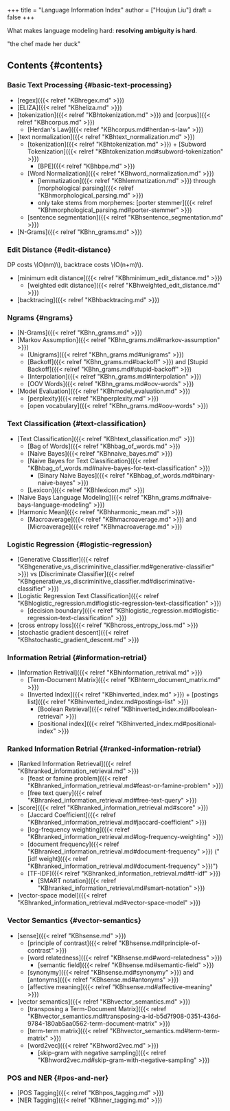 +++
title = "Language Information Index"
author = ["Houjun Liu"]
draft = false
+++

What makes language modeling hard: **resolving ambiguity is hard**.

"the chef made her duck"


## Contents {#contents}


### Basic Text Processing {#basic-text-processing}

-   [regex]({{< relref "KBhregex.md" >}})
-   [ELIZA]({{< relref "KBheliza.md" >}})
-   [tokenization]({{< relref "KBhtokenization.md" >}}) and [corpus]({{< relref "KBhcorpus.md" >}})
    -   [Herdan's Law]({{< relref "KBhcorpus.md#herdan-s-law" >}})
-   [text normalization]({{< relref "KBhtext_normalization.md" >}})
    -   [tokenization]({{< relref "KBhtokenization.md" >}}) + [Subword Tokenization]({{< relref "KBhtokenization.md#subword-tokenization" >}})
        -   [BPE]({{< relref "KBhbpe.md" >}})
    -   [Word Normalization]({{< relref "KBhword_normalization.md" >}})
        -   [lemmatization]({{< relref "KBhlemmatization.md" >}}) through [morphological parsing]({{< relref "KBhmorphological_parsing.md" >}})
        -   only take stems from morphemes: [porter stemmer]({{< relref "KBhmorphological_parsing.md#porter-stemmer" >}})
    -   [sentence segmentation]({{< relref "KBhsentence_segmentation.md" >}})
-   [N-Grams]({{< relref "KBhn_grams.md" >}})


### Edit Distance {#edit-distance}

DP costs \\(O(nm)\\), backtrace costs \\(O(n+m)\\).

-   [minimum edit distance]({{< relref "KBhminimum_edit_distance.md" >}})
    -   [weighted edit distance]({{< relref "KBhweighted_edit_distance.md" >}})
-   [backtracing]({{< relref "KBhbacktracing.md" >}})


### Ngrams {#ngrams}

-   [N-Grams]({{< relref "KBhn_grams.md" >}})
-   [Markov Assumption]({{< relref "KBhn_grams.md#markov-assumption" >}})
    -   [Unigrams]({{< relref "KBhn_grams.md#unigrams" >}})
    -   [Backoff]({{< relref "KBhn_grams.md#backoff" >}}) and [Stupid Backoff]({{< relref "KBhn_grams.md#stupid-backoff" >}})
    -   [Interpolation]({{< relref "KBhn_grams.md#interpolation" >}})
    -   [OOV Words]({{< relref "KBhn_grams.md#oov-words" >}})
-   [Model Evaluation]({{< relref "KBhmodel_evaluation.md" >}})
    -   [perplexity]({{< relref "KBhperplexity.md" >}})
    -   [open vocabulary]({{< relref "KBhn_grams.md#oov-words" >}})


### Text Classification {#text-classification}

-   [Text Classification]({{< relref "KBhtext_classification.md" >}})
    -   [Bag of Words]({{< relref "KBhbag_of_words.md" >}})
    -   [Naive Bayes]({{< relref "KBhnaive_bayes.md" >}})
    -   [Naive Bayes for Text Classification]({{< relref "KBhbag_of_words.md#naive-bayes-for-text-classification" >}})
        -   [Binary Naive Bayes]({{< relref "KBhbag_of_words.md#binary-naive-bayes" >}})
    -   [Lexicon]({{< relref "KBhlexicon.md" >}})
-   [Naive Bays Language Modeling]({{< relref "KBhn_grams.md#naive-bays-language-modeling" >}})
-   [Harmonic Mean]({{< relref "KBhharmonic_mean.md" >}})
    -   [Macroaverage]({{< relref "KBhmacroaverage.md" >}}) and [Microaverage]({{< relref "KBhmacroaverage.md" >}})


### Logistic Regression {#logistic-regression}

-   [Generative Classifier]({{< relref "KBhgenerative_vs_discriminitive_classifier.md#generative-classifier" >}}) vs [Discriminate Classifier]({{< relref "KBhgenerative_vs_discriminitive_classifier.md#discriminative-classifier" >}})
-   [Logistic Regression Text Classification]({{< relref "KBhlogistic_regression.md#logistic-regression-text-classification" >}})
    -   [decision boundary]({{< relref "KBhlogistic_regression.md#logistic-regression-text-classification" >}})
-   [cross entropy loss]({{< relref "KBhcross_entropy_loss.md" >}})
-   [stochastic gradient descent]({{< relref "KBhstochastic_gradient_descent.md" >}})


### Information Retrial {#information-retrial}

-   [Information Retrival]({{< relref "KBhinformation_retrival.md" >}})
    -   [Term-Document Matrix]({{< relref "KBhterm_document_matrix.md" >}})
    -   [Inverted Index]({{< relref "KBhinverted_index.md" >}}) + [postings list]({{< relref "KBhinverted_index.md#postings-list" >}})
        -   [Boolean Retrieval]({{< relref "KBhinverted_index.md#boolean-retrieval" >}})
        -   [positional index]({{< relref "KBhinverted_index.md#positional-index" >}})


### Ranked Information Retrial {#ranked-information-retrial}

-   [Ranked Information Retrieval]({{< relref "KBhranked_information_retrieval.md" >}})
    -   [feast or famine problem]({{< relref "KBhranked_information_retrieval.md#feast-or-famine-problem" >}})
    -   [free text query]({{< relref "KBhranked_information_retrieval.md#free-text-query" >}})
-   [score]({{< relref "KBhranked_information_retrieval.md#score" >}})
    -   [Jaccard Coefficient]({{< relref "KBhranked_information_retrieval.md#jaccard-coefficient" >}})
    -   [log-frequency weighting]({{< relref "KBhranked_information_retrieval.md#log-frequency-weighting" >}})
    -   [document frequency]({{< relref "KBhranked_information_retrieval.md#document-frequency" >}}) ("[idf weight]({{< relref "KBhranked_information_retrieval.md#document-frequency" >}})")
    -   [TF-IDF]({{< relref "KBhranked_information_retrieval.md#tf-idf" >}})
        -   [SMART notation]({{< relref "KBhranked_information_retrieval.md#smart-notation" >}})
-   [vector-space model]({{< relref "KBhranked_information_retrieval.md#vector-space-model" >}})


### Vector Semantics {#vector-semantics}

-   [sense]({{< relref "KBhsense.md" >}})
    -   [principle of contrast]({{< relref "KBhsense.md#principle-of-contrast" >}})
    -   [word relatedness]({{< relref "KBhsense.md#word-relatedness" >}})
        -   [semantic field]({{< relref "KBhsense.md#semantic-field" >}})
    -   [synonymy]({{< relref "KBhsense.md#synonymy" >}}) and [antonyms]({{< relref "KBhsense.md#antonyms" >}})
    -   [affective meaning]({{< relref "KBhsense.md#affective-meaning" >}})
-   [vector semantics]({{< relref "KBhvector_semantics.md" >}})
    -   [transposing a Term-Document Matrix]({{< relref "KBhvector_semantics.md#transposing-a-id-b5d7f908-0351-436d-9784-180ab5aa0562-term-document-matrix" >}})
    -   [term-term matrix]({{< relref "KBhvector_semantics.md#term-term-matrix" >}})
    -   [word2vec]({{< relref "KBhword2vec.md" >}})
        -   [skip-gram with negative sampling]({{< relref "KBhword2vec.md#skip-gram-with-negative-sampling" >}})


### POS and NER {#pos-and-ner}

-   [POS Tagging]({{< relref "KBhpos_tagging.md" >}})
-   [NER Tagging]({{< relref "KBhner_tagging.md" >}})
